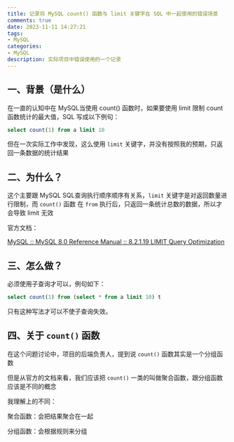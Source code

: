 ```yaml
---
title: 记录将 MySQL count() 函数与 limit 关键字在 SQL 中一起使用的错误场景
comments: true
date: 2023-11-11 14:27:21
tags:
- MySQL
categories:
- MySQL
description: 实际项目中错误使用的一个记录
---
```




## 一、背景（是什么）

在一直的认知中在 MySQL当使用 count() 函数时，如果要使用 limit 限制 count 函数统计的最大值，SQL 写成以下例句：

```sql
select count(1) from a limit 10
```

但在一次实际工作中发现，这么使用 `limit` 关键字，并没有按照我的预期，只返回一条数据的统计结果

<!--more-->

## 二、为什么？

这个主要跟 MySQL SQL查询执行顺序顺序有关系，`limit` 关键字是对返回数量进行限制，而 `count()` 函数 在 `from` 执行后，只返回一条统计总数的数据，所以才会导致 limit 无效

官方文档：

[MySQL :: MySQL 8.0 Reference Manual :: 8.2.1.19 LIMIT Query Optimization](https://dev.mysql.com/doc/refman/8.0/en/limit-optimization.html)



## 三、怎么做？

必须使用子查询才可以，例句如下：

```sql
select count(1) from (select * from a limit 10) t
```

只有这种写法才可以不使子查询失效。



## 四、关于 `count()` 函数

在这个问题讨论中，项目的后端负责人，提到说 `count()` 函数其实是一个分组函数

但是从官方的文档来看，我们应该把 `count()` 一类的叫做聚合函数，跟分组函数应该是不同的概念

我理解上的不同：

聚合函数：会把结果聚合在一起

分组函数：会根据规则来分组
